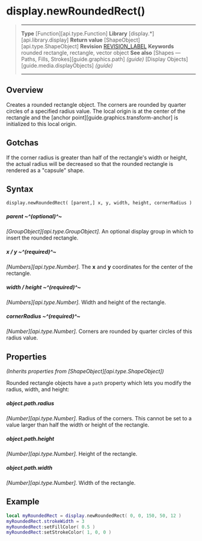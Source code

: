 
# display.newRoundedRect()

> --------------------- ------------------------------------------------------------------------------------------
> __Type__              [Function][api.type.Function]
> __Library__           [display.*][api.library.display]
> __Return value__      [ShapeObject][api.type.ShapeObject]
> __Revision__          [REVISION_LABEL](REVISION_URL)
> __Keywords__          rounded rectangle, rectangle, vector object
> __See also__          [Shapes &mdash; Paths, Fills, Strokes][guide.graphics.path] _(guide)_
>						[Display Objects][guide.media.displayObjects] _(guide)_
> --------------------- ------------------------------------------------------------------------------------------


## Overview

Creates a rounded rectangle object. The corners are rounded by quarter circles of a specified radius value. The local origin is at the center of the rectangle and the [anchor point][guide.graphics.transform-anchor] is initialized to this local origin.


## Gotchas

If the corner radius is greater than half of the rectangle's width or height, the actual radius will be decreased so that the rounded rectangle is rendered as a "capsule" shape.


## Syntax

	display.newRoundedRect( [parent,] x, y, width, height, cornerRadius )

##### parent ~^(optional)^~
_[GroupObject][api.type.GroupObject]._ An optional display group in which to insert the rounded rectangle.

##### x / y ~^(required)^~
_[Numbers][api.type.Number]._ The __x__ and __y__ coordinates for the center of the rectangle.

##### width / height ~^(required)^~
_[Numbers][api.type.Number]._ Width and height of the rectangle.

##### cornerRadius ~^(required)^~
_[Number][api.type.Number]._ Corners are rounded by quarter circles of this radius value.


## Properties

_(Inherits properties from [ShapeObject][api.type.ShapeObject])_

Rounded rectangle objects have a `path` property which lets you modify the radius, width, and height:

##### object.path.radius
_[Number][api.type.Number]._ Radius of the corners. This cannot be set to a value larger than half the width or height of the rectangle.

##### object.path.height
_[Number][api.type.Number]._ Height of the rectangle.

##### object.path.width
_[Number][api.type.Number]._ Width of the rectangle.


## Example

`````lua
local myRoundedRect = display.newRoundedRect( 0, 0, 150, 50, 12 )
myRoundedRect.strokeWidth = 3
myRoundedRect:setFillColor( 0.5 )
myRoundedRect:setStrokeColor( 1, 0, 0 )
`````
